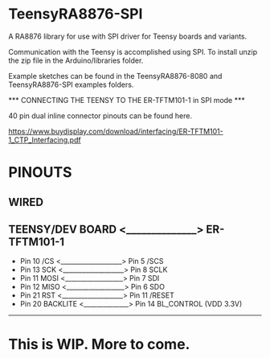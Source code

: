 # TeensyRA8876-SPI
A RA8876 library for use with SPI driver for Teensy boards and variants.

Communication with the Teensy is accomplished using SPI. To install unzip the zip file in the Arduino/libraries folder.

Example sketches can be found in the TeensyRA8876-8080 and TeensyRA8876-SPI examples folders.

*** CONNECTING THE TEENSY TO THE ER-TFTM101-1 in SPI mode ***

40 pin dual inline connector pinouts can be found here.

https://www.buydisplay.com/download/interfacing/ER-TFTM101-1_CTP_Interfacing.pdf

# PINOUTS
## WIRED
TEENSY/DEV BOARD <______________> ER-TFTM101-1
-------------------------------------------------------------
- Pin 10 /CS <___________________> Pin 5  /SCS
- Pin 13 SCK <___________________> Pin 8  SCLK
- Pin 11 MOSI <__________________> Pin 7  SDI
- Pin 12 MISO <__________________> Pin 6  SDO
- Pin 21 RST <___________________> Pin 11 /RESET
- Pin 20 BACKLITE <______________> Pin 14 BL_CONTROL (VDD 3.3V)
-------------------------------------------------------------

# This is WIP. More to come.
